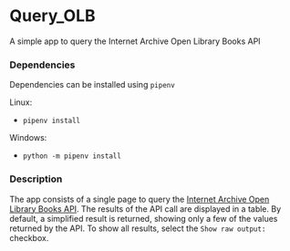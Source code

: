 # Query_OLB
A simple app to query the Internet Archive Open Library Books API


### Dependencies

Dependencies can be installed using `pipenv`

Linux:
* `pipenv install`

Windows:
* `python -m pipenv install`


### Description

The app consists of a single page to query the [Internet Archive Open Library Books API](https://openlibrary.org/dev/docs/api/books). The results of the API call are displayed in a table. By default, a simplified result is returned, showing only a few of the values returned by the API. To show all results, select the `Show raw output:` checkbox.
